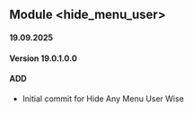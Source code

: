 ## Module <hide_menu_user>

#### 19.09.2025
#### Version 19.0.1.0.0
#### ADD

- Initial commit for Hide Any Menu User Wise
